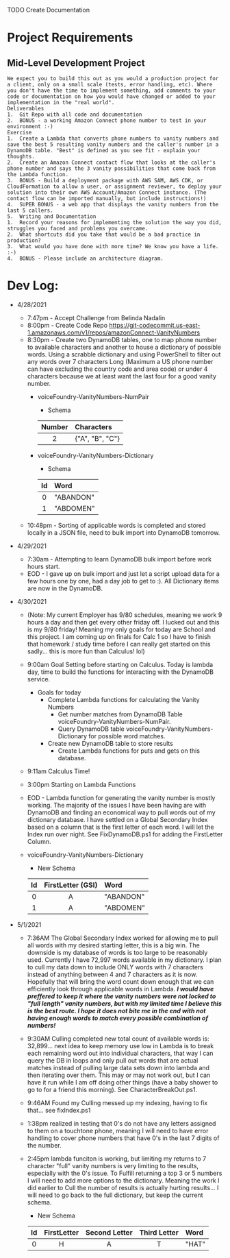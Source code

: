 TODO Create Documentation








# Project Requirements
## Mid-Level Development Project
```
We expect you to build this out as you would a production project for a client, only on a small scale (tests, error handling, etc). Where you don't have the time to implement something, add comments to your code or documentation on how you would have changed or added to your implementation in the "real world".
Deliverables
1.	Git Repo with all code and documentation
2.	BONUS - a working Amazon Connect phone number to test in your environment :-)
Exercise
1.	Create a Lambda that converts phone numbers to vanity numbers and save the best 5 resulting vanity numbers and the caller's number in a DynamoDB table. "Best" is defined as you see fit - explain your thoughts.
2.	Create an Amazon Connect contact flow that looks at the caller's phone number and says the 3 vanity possibilities that come back from the Lambda function.
3.	BONUS - Build a deployment package with AWS SAM, AWS CDK, or CloudFormation to allow a user, or assignment reviewer, to deploy your solution into their own AWS Account/Amazon Connect instance. (The contact flow can be imported manually, but include instructions!)
4.	SUPER BONUS - a web app that displays the vanity numbers from the last 5 callers.
5.	Writing and Documentation
1.	Record your reasons for implementing the solution the way you did, struggles you faced and problems you overcame.
2.	What shortcuts did you take that would be a bad practice in production?
3.	What would you have done with more time? We know you have a life. :-)
4.	BONUS - Please include an architecture diagram.
```


# Dev Log:
- 4/28/2021
    - 7:47pm - Accept Challenge from Belinda Nadalin
    - 8:00pm - Create Code Repo https://git-codecommit.us-east-1.amazonaws.com/v1/repos/amazonConnect-VanityNumbers
    - 8:30pm - Create two DynamoDB tables, one to map phone number to available characters and another to house a dictionary of possible words. Using a scrabble dictionary and using PowerShell to filter out any words over 7 characters Long (Maximum a US phone number can have excluding the country code and area code) or under 4 characters because we at least want the last four for a good vanity number.
        - voiceFoundry-VanityNumbers-NumPair
            - Schema

            |Number|Characters|
            |:----:|:---------|
            |   2  | {"A", "B", "C"} |
            
        - voiceFoundry-VanityNumbers-Dictionary
            - Schema
            
            |Id|Word|
            |:----:|:---------|
            |   0  | "ABANDON" |
            |   1   | "ABDOMEN" |
    - 10:48pm - Sorting of applicable words is completed and stored locally in a JSON file, need to bulk import into DynamoDB tomorrow.

- 4/29/2021    
    - 7:30am - Attempting to learn DynamoDB bulk import before work hours start.
    - EOD - I gave up on bulk import and just let a script upload data for a few hours one by one, had a day job to get to :). All Dictionary items are now in the DynamoDB. 

- 4/30/2021 
    - (Note: My current Employer has 9/80 schedules, meaning we work 9 hours a day and then get every other friday off. I lucked out and this is my 9/80 friday! Meaning my only goals for today are School and this project. I am coming up on finals for Calc 1 so I have to finish that homework / study time before I can really get started on this sadly... this is more fun than Calculus! lol)

    - 9:00am Goal Setting before starting on Calculus. Today is lambda day, time to build the functions for interacting with the DynamoDB service.
        - Goals for today 
            - Complete Lambda functions for calculating the Vanity Numbers
                - Get number matches from DynamoDB Table voiceFoundry-VanityNumbers-NumPair.
                - Query DynamoDB table voiceFoundry-VanityNumbers-Dictionary for possible word matches.
            - Create new DynamoDB table to store results
                - Create Lambda functions for puts and gets on this database.
    - 9:11am Calculus Time!
    - 3:00pm Starting on Lambda Functions
    - EOD - Lambda function for generating the vanity number is mostly working. The majority of the issues I have been having are with DynamoDB and finding an economical way to pull words out of my dictionary database. I have settled on a Global Secondary Index based on a column that is the first letter of each word. I will let the Index run over night. See FixDynamoDB.ps1 for adding the FirstLetter Column.         
    - voiceFoundry-VanityNumbers-Dictionary
        - New Schema
            
        |Id|FirstLetter (GSI)|Word|
        |:----:|:---:|:---------|
        |   0  | A | "ABANDON" |
        |   1  | A | "ABDOMEN" |

- 5/1/2021
    - 7:36AM The Global Secondary Index worked for allowing me to pull all words with my desired starting letter, this is a big win. The downside is my database of words is too large to be reasonably used. Currently I have 72,997 words available in my dictionary. I plan to cull my data down to include ONLY words with 7 characters instead of anything between 4 and 7 characters as it is now. Hopefully that will bring the word count down enough that we can efficiently look through applicable words in Lambda. ___I would have preffered to keep it where the vanity numbers were not locked to "full length" vanity numbers, but with my limited time I believe this is the best route. I hope it does not bite me in the end with not having enough words to match every possible combination of numbers!___
    - 9:30AM Culling completed new total count of available words is: 32,899... next idea to keep memory use low in Lambda is to break each remaining word out into individual characters, that way I can query the DB in loops and only pull out words that are actual matches instead of pulling large data sets down into lambda and then iterating over them. This may or may not work out, but I can have it run while I am off doing other things (have a baby shower to go to for a friend this morning). See CharacterBreakOut.ps1.
    - 9:46AM Found my Culling messed up my indexing, having to fix that... see fixIndex.ps1
    - 1:38pm realized in testing that 0's do not have any letters assigned to them on a touchtone phone, meaning I will need to have error handling to cover phone numbers that have 0's in the last 7 digits of the number.
    - 2:45pm lambda funciton is working, but limiting my returns to 7 character "full" vanity numbers is very limiting to the results, especially with the 0's issue. To Fulfill returning a top 3 or 5 numbers I will need to add more options to the dictionary. Meaning the work I did earlier to Cull the number of results is actually hurting results... I will need to go back to the full dictionary, but keep the current schema. 
        - New Schema

        |Id|FirstLetter | Second Letter | Third Letter |Word|
        |:----:|:---:|:---:|:---:|:---------|
        |   0  | H | A | T | "HAT" |
    
